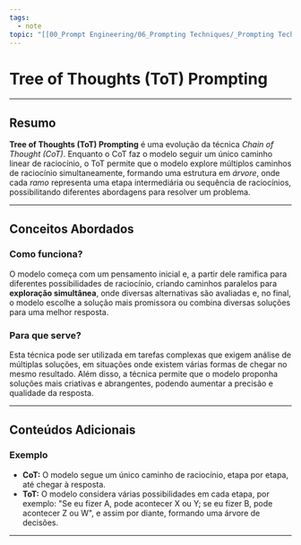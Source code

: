 ```yaml
---
tags:
  - note
topic: "[[00_Prompt Engineering/06_Prompting Techniques/_Prompting Techniques|_Prompting Techniques]]"
---
```

# Tree of Thoughts (ToT) Prompting

---
## **Resumo**
**Tree of Thoughts (ToT) Prompting** é uma evolução da técnica *Chain of Thought (CoT)*. Enquanto o CoT faz o modelo seguir um único caminho linear de raciocínio, o ToT permite que o modelo explore múltiplos caminhos de raciocínio simultaneamente, formando uma estrutura em *árvore*, onde cada *ramo* representa uma etapa intermediária ou sequência de raciocínios, possibilitando diferentes abordagens para resolver um problema.

---
## **Conceitos Abordados**

### Como funciona?
O modelo começa com um pensamento inicial e, a partir dele ramifica para diferentes possibilidades de raciocínio, criando caminhos paralelos para **exploração simultânea**, onde diversas alternativas são avaliadas e, no final, o modelo escolhe a solução mais promissora ou combina diversas soluções para uma melhor resposta.

### Para que serve?
Esta técnica pode ser utilizada em tarefas complexas que exigem análise de múltiplas soluções, em situações onde existem várias formas de chegar no mesmo resultado. Além disso, a técnica permite que o modelo proponha soluções mais criativas e abrangentes, podendo aumentar a precisão e qualidade da resposta.

---
## **Conteúdos Adicionais**

### Exemplo
- **CoT:** O modelo segue um único caminho de raciocínio, etapa por etapa, até chegar à resposta.
- **ToT:** O modelo considera várias possibilidades em cada etapa, por exemplo: "Se eu fizer A, pode acontecer X ou Y; se eu fizer B, pode acontecer Z ou W", e assim por diante, formando uma árvore de decisões.

---
